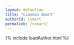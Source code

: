 ```yaml
---
layout: defaultau
title: "Ciannon Smart"
authorId: csmart
permalink: /csmart/
---
```

{% include loadAuthor.html %}
<script>
    $(document).ready(function(){
        showAuthorBio('{{ page.authorId }}');
   });
</script>
